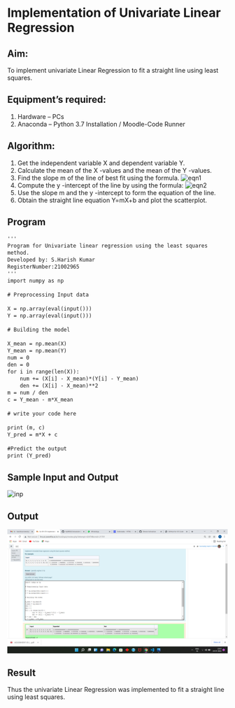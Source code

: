 # Implementation of Univariate Linear Regression
## Aim:
To implement univariate Linear Regression to fit a straight line using least squares.
## Equipment’s required:
1.	Hardware – PCs
2.	Anaconda – Python 3.7 Installation / Moodle-Code Runner
## Algorithm:
1.	Get the independent variable X and dependent variable Y.
2.	Calculate the mean of the X -values and the mean of the Y -values.
3.	Find the slope m of the line of best fit using the formula.
 ![eqn1](./eq1.jpg)
4.	Compute the y -intercept of the line by using the formula:
![eqn2](./eq2.jpg)  
5.	Use the slope m and the y -intercept to form the equation of the line.
6.	Obtain the straight line equation Y=mX+b and plot the scatterplot.
## Program
```
''' 
Program for Univariate linear regression using the least squares method.
Developed by: S.Harish Kumar
RegisterNumber:21002965 
'''
import numpy as np

# Preprocessing Input data

X = np.array(eval(input()))
Y = np.array(eval(input()))

# Building the model

X_mean = np.mean(X)
Y_mean = np.mean(Y)
num = 0
den = 0
for i in range(len(X)):
	num += (X[i] - X_mean)*(Y[i] - Y_mean)
	den += (X[i] - X_mean)**2
m = num / den
c = Y_mean - m*X_mean

# write your code here

print (m, c)
Y_pred = m*X + c

#Predict the output
print (Y_pred)
```
## Sample Input and Output
![inp](./input.jpg)
## Output
![OUTPUT](1.png)
## Result
Thus the univariate Linear Regression was implemented to fit a straight line using least squares.
